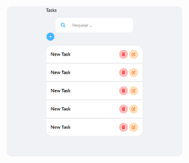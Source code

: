 <p align="center">
<img src="https://github.com/GabpsX/task-app/blob/main/images/Captura%20de%20tela%202024-07-23%20010247.png?raw=true" alt="" width="80%" style="border-radius: 10px;"/> 
</p>

